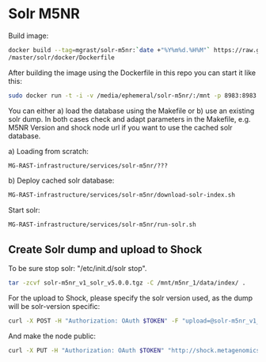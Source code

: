 

# Solr M5NR

Build image:
```bash
docker build --tag=mgrast/solr-m5nr:`date +"%Y%m%d.%H%M"` https://raw.githubusercontent.com/MG-RAST/MG-RAST-infrastructure
/master/solr/docker/Dockerfile
```

After building the image using the Dockerfile in this repo you can start it like this:

```bash
sudo docker run -t -i -v /media/ephemeral/solr-m5nr/:/mnt -p 8983:8983 mgrast/solr-m5nr
```

You can either a) load the database using the Makefile or b) use an existing solr dump. In both cases check and adapt parameters in the Makefile, e.g. M5NR Version and shock node url if you want to use the cached solr database.

a) Loading from scratch:
```bash
MG-RAST-infrastructure/services/solr-m5nr/???
```
b) Deploy cached solr database: 
```bash
MG-RAST-infrastructure/services/solr-m5nr/download-solr-index.sh
```

Start solr:
```bash
MG-RAST-infrastructure/services/solr-m5nr/run-solr.sh
```


## Create Solr dump and upload to Shock

To be sure stop solr: "/etc/init.d/solr stop". 
```bash
tar -zcvf solr-m5nr_v1_solr_v5.0.0.tgz -C /mnt/m5nr_1/data/index/ .
```

For the upload to Shock, please specify the solr version used, as the dump will be solr-version specific:

```bash
curl -X POST -H "Authorization: OAuth $TOKEN" -F "upload=@solr-m5nr_v1_solr_v5.0.0.tgz" -F attributes_str='{"type":"data-library","data-library-name":"Solr M5NR", "description": "Solr M5NR v1 with Solr v5.0.0", "version":"1", "member": "1/1", "provenance" : { "creation_type" : "manual", "note": "tar -zcvf solr-m5nr_v1_solr_v5.0.0.tgz -C /mnt/m5nr_1/data/index/ ."} }' "http://shock.metagenomics.anl.gov/node"
```

And make the node public:
```bash
curl -X PUT -H "Authorization: OAuth $TOKEN" "http://shock.metagenomics.anl.gov/node/<node_id>/acl/public_read"
```
